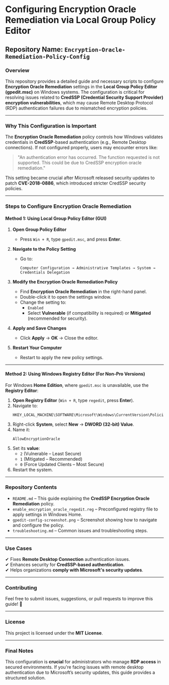 # **Configuring Encryption Oracle Remediation via Local Group Policy Editor**

## **Repository Name:** `Encryption-Oracle-Remediation-Policy-Config`  

### **Overview**  
This repository provides a detailed guide and necessary scripts to configure **Encryption Oracle Remediation** settings in the **Local Group Policy Editor (gpedit.msc)** on Windows systems. The configuration is critical for resolving issues related to **CredSSP (Credential Security Support Provider) encryption vulnerabilities**, which may cause Remote Desktop Protocol (RDP) authentication failures due to mismatched encryption policies.

---

### **Why This Configuration is Important**
The **Encryption Oracle Remediation** policy controls how Windows validates credentials in **CredSSP**-based authentication (e.g., Remote Desktop connections). If not configured properly, users may encounter errors like:  

> "An authentication error has occurred. The function requested is not supported. This could be due to CredSSP encryption oracle remediation."  

This setting became crucial after Microsoft released security updates to patch **CVE-2018-0886**, which introduced stricter CredSSP security policies.

---

### **Steps to Configure Encryption Oracle Remediation**
#### **Method 1: Using Local Group Policy Editor (GUI)**
1. **Open Group Policy Editor**  
   - Press `Win + R`, type `gpedit.msc`, and press **Enter**.

2. **Navigate to the Policy Setting**  
   - Go to:  
     ```
     Computer Configuration → Administrative Templates → System → Credentials Delegation
     ```

3. **Modify the Encryption Oracle Remediation Policy**  
   - Find **Encryption Oracle Remediation** in the right-hand panel.  
   - Double-click it to open the settings window.  
   - Change the setting to:
     - `Enabled`
     - Select **Vulnerable** (if compatibility is required) or **Mitigated** (recommended for security).  

4. **Apply and Save Changes**  
   - Click **Apply** → **OK** → Close the editor.  

5. **Restart Your Computer**  
   - Restart to apply the new policy settings.

---

#### **Method 2: Using Windows Registry Editor (For Non-Pro Versions)**
For Windows **Home Edition**, where `gpedit.msc` is unavailable, use the **Registry Editor**:

1. **Open Registry Editor** (`Win + R`, type `regedit`, press **Enter**).
2. Navigate to:
   ```
   HKEY_LOCAL_MACHINE\SOFTWARE\Microsoft\Windows\CurrentVersion\Policies\System
   ```
3. Right-click **System**, select **New** → **DWORD (32-bit) Value**.
4. Name it:  
   ```
   AllowEncryptionOracle
   ```
5. Set its **value**:
   - `2` (Vulnerable – Least Secure)
   - `1` (Mitigated – Recommended)
   - `0` (Force Updated Clients – Most Secure)
6. Restart the system.

---

### **Repository Contents**
- `README.md` – This guide explaining the **CredSSP Encryption Oracle Remediation** policy.
- `enable_encryption_oracle_regedit.reg` – Preconfigured registry file to apply settings in Windows Home.
- `gpedit-config-screenshot.png` – Screenshot showing how to navigate and configure the policy.
- `troubleshooting.md` – Common issues and troubleshooting steps.

---

### **Use Cases**
✔ Fixes **Remote Desktop Connection** authentication issues.  
✔ Enhances security for **CredSSP-based authentication**.  
✔ Helps organizations **comply with Microsoft's security updates**.  

---

### **Contributing**
Feel free to submit issues, suggestions, or pull requests to improve this guide! 🚀

---

### **License**
This project is licensed under the **MIT License**.

---

### **Final Notes**
This configuration is **crucial** for administrators who manage **RDP access** in secured environments. If you're facing issues with remote desktop authentication due to Microsoft’s security updates, this guide provides a structured solution.
